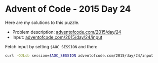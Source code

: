 # Advent of Code - 2015 Day 24
Here are my solutions to this puzzle.

* Problem description: [adventofcode.com/2015/day/24](https://adventofcode.com/2015/day/24)
* Input: [adventofcode.com/2015/day/24/input](https://adventofcode.com/2015/day/24/input)

Fetch input by setting `$AOC_SESSION` and then:
```bash
curl -OJLsb session=$AOC_SESSION adventofcode.com/2015/day/24/input
```

